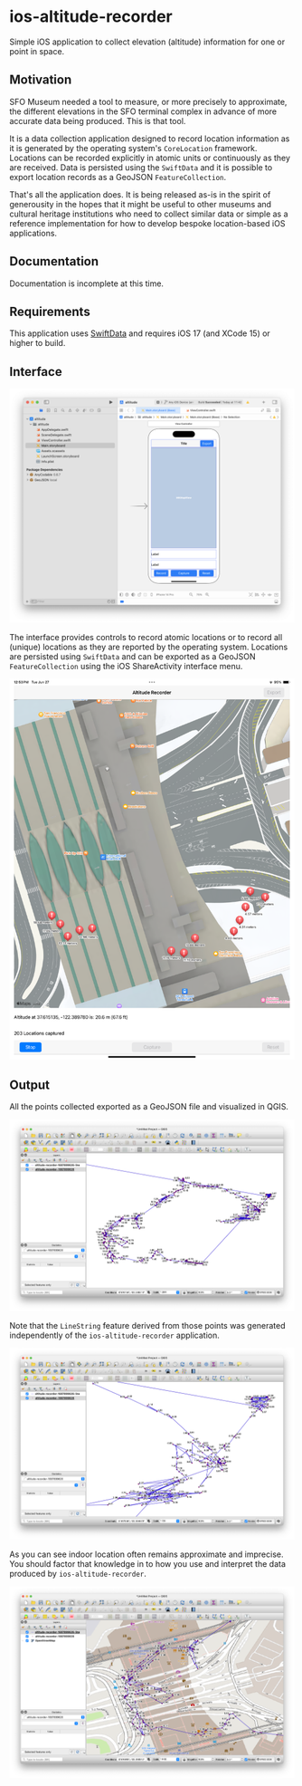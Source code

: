 # ios-altitude-recorder

Simple iOS application to collect elevation (altitude) information for one or point in space.

## Motivation

SFO Museum needed a tool to measure, or more precisely to approximate, the different elevations in the SFO terminal complex in advance of more accurate data being produced. This is that tool.

It is a data collection application designed to record location information as it is generated by the operating system's `CoreLocation` framework. Locations can be recorded explicitly in atomic units or continuously as they are received. Data is persisted using the `SwiftData` and it is possible to export location records as a GeoJSON `FeatureCollection`.

That's all the application does. It is being released as-is in the spirit of generousity in the hopes that it might be useful to other museums and cultural heritage institutions who need to collect similar data or simple as a reference implementation for how to develop bespoke location-based iOS applications.

## Documentation

Documentation is incomplete at this time.

## Requirements

This application uses [SwiftData](https://developer.apple.com/xcode/swiftdata/) and requires iOS 17 (and XCode 15) or higher to build.

## Interface

![](docs/images/ios-altitude-recorder-xcode.png)

The interface provides controls to record atomic locations or to record all (unique) locations as they are reported by the operating system. Locations are persisted using `SwiftData` and can be exported as a GeoJSON `FeatureCollection` using the iOS ShareActivity interface menu.

![](docs/images/ios-altitude-recorder.png)

## Output

All the points collected exported as a GeoJSON file and visualized in QGIS.

![](docs/images/ios-altitude-recorder-qgis.png)

Note that the `LineString` feature derived from those points was generated independently of the `ios-altitude-recorder` application.

![](docs/images/ios-altitude-recorder-qgis-2.png)

As you can see indoor location often remains approximate and imprecise. You should factor that knowledge in to how you use and interpret the data produced by `ios-altitude-recorder`.

![](docs/images/ios-altitude-recorder-osm.png)